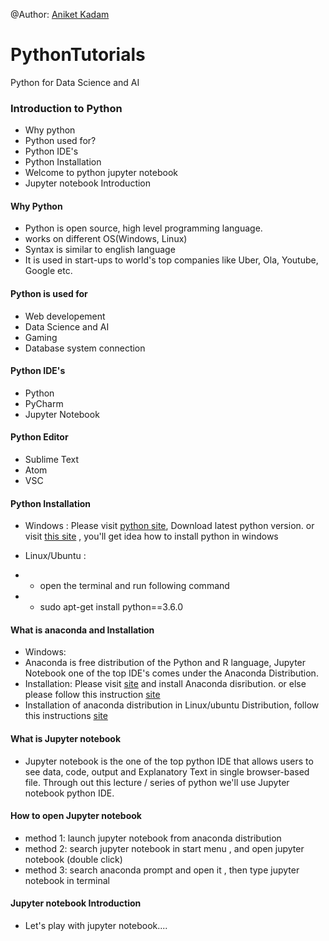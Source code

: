 @Author: [Aniket Kadam](https://github.com/Aniketkadam4380)

# PythonTutorials
Python for Data Science and AI

### Introduction to Python

- Why python
- Python used for?
- Python IDE's
- Python Installation
- Welcome to python jupyter notebook
- Jupyter notebook Introduction

#### Why Python
- Python is open source, high level programming language. 
- works on different OS(Windows, Linux)
- Syntax is similar to english language
- It is used in start-ups to world's top companies like Uber, Ola, Youtube, Google etc.

#### Python is used for
- Web developement
- Data Science and AI
- Gaming
- Database system connection

#### Python IDE's
- Python
- PyCharm
- Jupyter Notebook

#### Python Editor
- Sublime Text
- Atom
- VSC

#### Python Installation 
- Windows : Please visit [python site](https://www.python.org/downloads/), Download latest python version. 
or visit [this site](https://www.howtogeek.com/197947/how-to-install-python-on-windows/) , you'll get idea how to install python in windows

- Linux/Ubuntu : 
- - open the terminal and run following command
- - sudo apt-get install python==3.6.0 

#### What is anaconda and Installation
- Windows:
- Anaconda is free distribution of the Python and R language, Jupyter Notebook one of the top IDE's comes under the Anaconda Distribution. 
- Installation: Please visit [site](https://www.anaconda.com/products/individual) and install Anaconda disribution.  or else please follow this instruction [site](https://docs.anaconda.com/anaconda/install/windows/)
- Installation of anaconda distribution in Linux/ubuntu Distribution, follow this instructions [site](https://linuxx.info/installing-anaconda-on-ubuntu/)

#### What is Jupyter notebook 
- Jupyter notebook is the one of the top python IDE that allows users to see data, code, output and Explanatory Text in single browser-based file. Through out this lecture / series of python we'll use Jupyter notebook python IDE.

#### How to open Jupyter notebook 
- method 1: launch jupyter notebook from anaconda distribution
- method 2: search jupyter notebook in start menu , and open jupyter notebook (double click)
- method 3: search anaconda prompt and open it , then type jupyter notebook in terminal

#### Jupyter notebook Introduction

- Let's play with jupyter notebook....
